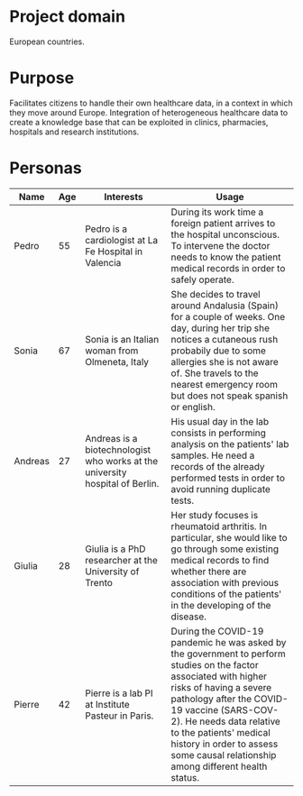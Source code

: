 # Project domain
European countries.
# Purpose
Facilitates citizens to handle their own healthcare data, in a context in which they move around Europe. Integration of heterogeneous healthcare data to create a knowledge base that can be exploited in clinics, pharmacies, hospitals and research institutions.


# Personas
|Name|Age|Interests|Usage|
|---|---|------|------|
|Pedro|55|Pedro is a cardiologist at La Fe Hospital in Valencia| During its work time a foreign patient arrives to the hospital unconscious. To intervene the doctor needs to know the patient medical records in order to safely operate.|
|Sonia|67|Sonia is an Italian woman from Olmeneta, Italy| She decides to travel around Andalusia (Spain) for a couple of weeks. One day, during her trip she notices a cutaneous rush probabily due to some allergies she is not aware of. She travels to the nearest emergency room but does not speak spanish or english.|	
|Andreas|27|Andreas is a biotechnologist who works at the university hospital of Berlin.| His usual day in the lab consists in performing analysis on the patients' lab samples. He need a records of the already performed tests in order to avoid running duplicate tests.|
|Giulia|28|Giulia is a PhD researcher at the University of Trento| Her study focuses is rheumatoid arthritis. In particular, she would like to go through some existing medical records to find whether there are association with previous conditions of the patients' in the developing of the disease.|		
|Pierre|42|Pierre is a lab PI at Institute Pasteur in Paris.| During the COVID-19 pandemic he was asked by the government to perform studies on the factor associated with higher risks of having a severe pathology after the COVID-19 vaccine (SARS-COV-2). He needs data relative to the patients' medical history in order to assess some causal relationship among different health status.|
		
